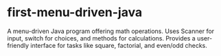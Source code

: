 # first-menu-driven-java
A menu-driven Java program offering math operations. Uses Scanner for input, switch for choices, and methods for calculations. Provides a user-friendly interface for tasks like square, factorial, and even/odd checks.

